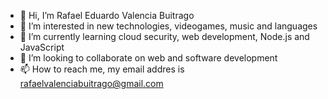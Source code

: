 - 👋 Hi, I’m Rafael Eduardo Valencia Buitrago
- 👀 I’m interested in new technologies, videogames, music and languages
- 🌱 I’m currently learning cloud security, web development, Node.js and JavaScript
- 💞️ I’m looking to collaborate on web and software development
- 📫 How to reach me, my email addres is rafaelvalenciabuitrago@gmail.com

